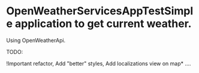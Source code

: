 # OpenWeatherServicesAppTestSimple application to get current weather.

Using OpenWeatherApi.



TODO:

!Important refactor,
Add "better" styles,
Add localizations view on map*
....